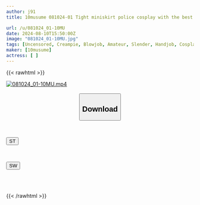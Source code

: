 ```yaml
---
author: j91
title: 10musume 081024-01 Tight miniskirt police cosplay with the best tightness and slippage pussy

url: /u/081024_01-10MU
date: 2024-08-10T15:50:00Z
image: "081024_01-10MU.jpg"
tags: [Uncensored, Creampie, Blowjob, Amateur, Slender, Handjob, Cosplay, Nice Tits, Sexy Legs, Loli, Sweet Ass, Bareback]
maker: [10musume]
actress: [ ]
---
```



{{< rawhtml >}}

<div class="video" data-videoid="3kRmk6DMgbudqmD">
    <a href="javascript:;">
        <img src="/u/081024_01-10MU/081024_01-10MU.jpg" width="WIDTH" height="HEIGHT" alt="081024_01-10MU.mp4" loading="lazy">
    </a>
</div>

<script type="text/javascript" src="https://j91.asia/asset/on-demand-st.js"></script>

<br>
  <link rel="stylesheet" href="https://j91.asia/asset/bs5.css">
  
  <center>
  <button class="btn btn-primary" type="button" data-bs-toggle="collapse" data-bs-target=".multi-collapse" aria-expanded="false" aria-controls="multiCollapseExample1 multiCollapseExample2"><h2>Download</h2></button></center>
</p>
<div class="row">
  <div class="col">
    <div class="collapse multi-collapse" id="multiCollapseExample1">
      <div class="card card-body">
	      	      <br>
<div class="buttons">  
<p><a href="/u/081024_01-10MU/st.html" target="_blank"><button class="btn-hover color-3"><i class="fa fa-download"></i> ST</button></a></p></div>
    </div>
  </div>
</div>
  <div class="col">
    <div class="collapse multi-collapse" id="multiCollapseExample2">
      <div class="card card-body">
	      <br>
<div class="buttons">
<p><a href="/u/081024_01-10MU/sw.html" target="_blank"><button class="btn-hover color-2"><i class="fa fa-download"></i> SW</button></a></p></div>
<br><br>
      </div>
    </div>
  </div>
</div>

{{< /rawhtml >}}